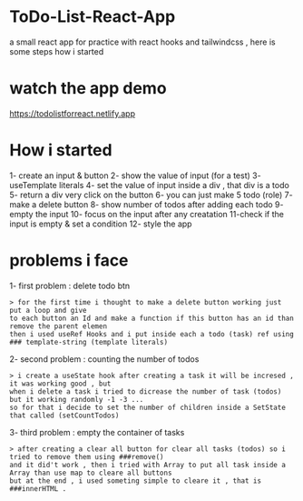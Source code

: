 # ToDo-List-React-App
a small react app for practice with react hooks and tailwindcss ,
here is some steps how i started 

# watch the app demo 
https://todolistforreact.netlify.app



# How i started 
1- create an input & button
2- show the value of input (for a test)
3- useTemplate literals 
4- set the value of input inside a div , that div is a todo 
5- return a div very click on  the button 
6- you can just make 5 todo (role)
7- make a delete button 
8- show number of todos after adding each todo 
9- empty the input 
10- focus on the input after any creatation
11-check if the input is empty & set a condition
12- style the app


# problems i face

  1- first problem : delete todo btn 
  
    > for the first time i thought to make a delete button working just put a loop and give
    to each button an Id and make a function if this button has an id than remove the parent elemen
    then i used useRef Hooks and i put inside each a todo (task) ref using ### template-string (template literals)


  2- second problem : counting the number of todos
  
    > i create a useState hook after creating a task it will be incresed , it was working good , but 
    when i delete a task i tried to dicrease the number of task (todos) but it working randomly -1 -3 ... 
    so for that i decide to set the number of children inside a SetState that called (setCountTodos) 

  3- third problem : empty the container of tasks  
  
    > after creating a clear all button for clear all tasks (todos) so i tried to remove them using ###remove() 
    and it did't work , then i tried with Array to put all task inside a Array than use map to cleare all buttons 
    but at the end , i used someting simple to cleare it , that is ###innerHTML .




